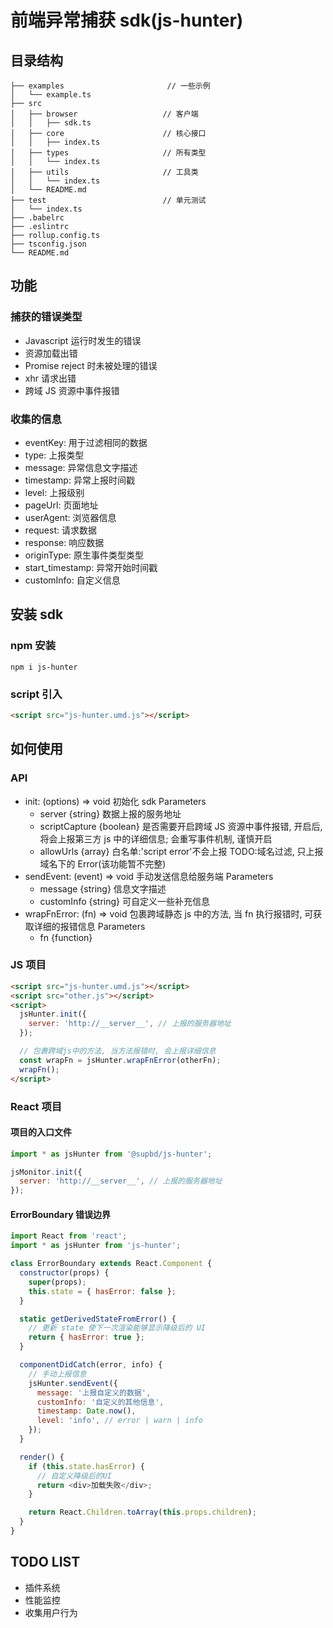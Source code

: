 # 前端异常捕获 sdk(js-hunter)

## 目录结构

```
├── examples                       // 一些示例
│   └── example.ts
├── src
│   ├── browser                   // 客户端
│   │   ├── sdk.ts
│   ├── core                      // 核心接口
│   │   ├── index.ts
│   ├── types                     // 所有类型
│   │   └── index.ts
│   ├── utils                     // 工具类
│   │   └── index.ts
│   └── README.md
├── test                          // 单元测试
│   └── index.ts
├── .babelrc
├── .eslintrc
├── rollup.config.ts
├── tsconfig.json
└── README.md
```

## 功能

### 捕获的错误类型

- Javascript 运行时发生的错误
- 资源加载出错
- Promise reject 时未被处理的错误
- xhr 请求出错
- 跨域 JS 资源中事件报错

### 收集的信息

- eventKey: 用于过滤相同的数据
- type: 上报类型
- message: 异常信息文字描述
- timestamp: 异常上报时间戳
- level: 上报级别
- pageUrl: 页面地址
- userAgent: 浏览器信息
- request: 请求数据
- response: 响应数据
- originType: 原生事件类型类型
- start_timestamp: 异常开始时间戳
- customInfo: 自定义信息

## 安装 sdk

### npm 安装

```
npm i js-hunter
```

### script 引入

```html
<script src="js-hunter.umd.js"></script>
```

## 如何使用

### API

- init: (options) => void
  初始化 sdk
  Parameters
  - server {string} 数据上报的服务地址
  - scriptCapture {boolean} 是否需要开启跨域 JS 资源中事件报错, 开启后, 将会上报第三方 js 中的详细信息; 会重写事件机制, 谨慎开启
  - allowUrls {array} 白名单:'script error'不会上报 TODO:域名过滤, 只上报域名下的 Error(该功能暂不完整)
- sendEvent: (event) => void
  手动发送信息给服务端
  Parameters
  - message {string} 信息文字描述
  - customInfo {string} 可自定义一些补充信息
- wrapFnError: (fn) => void
  包裹跨域静态 js 中的方法, 当 fn 执行报错时, 可获取详细的报错信息
  Parameters
  - fn {function}

### JS 项目

```html
<script src="js-hunter.umd.js"></script>
<script src="other.js"></script>
<script>
  jsHunter.init({
    server: 'http://__server__', // 上报的服务器地址
  });

  // 包裹跨域js中的方法, 当方法报错时, 会上报详细信息
  const wrapFn = jsHunter.wrapFnError(otherFn);
  wrapFn();
</script>
```

### React 项目

#### 项目的入口文件

```js
import * as jsHunter from '@supbd/js-hunter';

jsMonitor.init({
  server: 'http://__server__', // 上报的服务器地址
});
```

#### ErrorBoundary 错误边界

```js
import React from 'react';
import * as jsHunter from 'js-hunter';

class ErrorBoundary extends React.Component {
  constructor(props) {
    super(props);
    this.state = { hasError: false };
  }

  static getDerivedStateFromError() {
    // 更新 state 使下一次渲染能够显示降级后的 UI
    return { hasError: true };
  }

  componentDidCatch(error, info) {
    // 手动上报信息
    jsHunter.sendEvent({
      message: '上报自定义的数据',
      customInfo: '自定义的其他信息',
      timestamp: Date.now(),
      level: 'info', // error | warn | info
    });
  }

  render() {
    if (this.state.hasError) {
      // 自定义降级后的UI
      return <div>加载失败</div>;
    }

    return React.Children.toArray(this.props.children);
  }
}
```

## TODO LIST

- 插件系统
- 性能监控
- 收集用户行为
